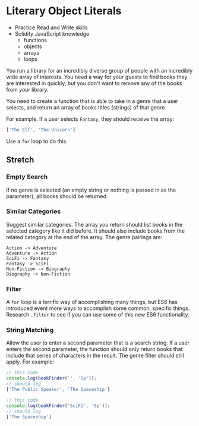 # Literary Object Literals

- Practice Read and Write skills
- Solidify JavaScript knowledge
  - functions
  - objects
  - arrays
  - loops

You run a library for an incredibly diverse group of people with an incredibly wide array of interests. You need a way for your guests to find books they are interested in quickly, but you don't want to remove any of the books from your library.

You need to create a function that is able to take in a genre that a user selects, and return an array of books titles (strings) of that genre.

For example. If a user selects `Fantasy`, they should receive the array:

```JavaScript
['The Elf', 'The Unicorn']
```

Use a `for` loop to do this.

## Stretch

### Empty Search

If no genre is selected (an empty string or nothing is passed in as the parameter), all books should be returned.

### Similar Categories

Suggest similar categories. The array you return should list books in the selected category like it did before. It should also include books from the related category at the end of the array. The genre pairings are:

```
Action -> Adventure
Adventure -> Action
SciFi -> Fantasy
Fantasy -> SciFi
Non-Fiction -> Biography
Biography -> Non-Fiction
```

### Filter

A `for` loop is a terrific way of accomplishing many things, but ES6 has introduced event more ways to accomplish some common, specific things. Research `.filter` to see if you can use some of this new ES6 functionality.

### String Matching

Allow the user to enter a second parameter that is a search string. If a user enters the second parameter, the function should only return books that include that series of characters in the result. The genre filter should still apply. For example:


```JavaScript
// this code
console.log(bookFinder('', 'Sp'));
// should log
['The Public Speaker', 'The Spaceship']

// this code
console.log(bookFinder('SciFi', 'Sp'));
// should log
['The Spaceship']
```
